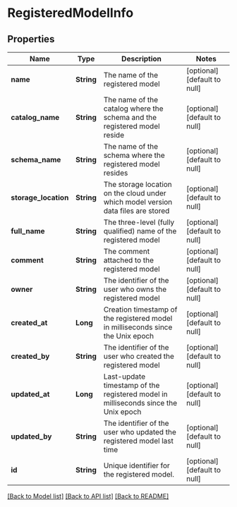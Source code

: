 # RegisteredModelInfo
## Properties

| Name | Type | Description | Notes |
|------------ | ------------- | ------------- | -------------|
| **name** | **String** | The name of the registered model | [optional] [default to null] |
| **catalog\_name** | **String** | The name of the catalog where the schema and the registered model reside | [optional] [default to null] |
| **schema\_name** | **String** | The name of the schema where the registered model resides | [optional] [default to null] |
| **storage\_location** | **String** | The storage location on the cloud under which model version data files are stored | [optional] [default to null] |
| **full\_name** | **String** | The three-level (fully qualified) name of the registered model | [optional] [default to null] |
| **comment** | **String** | The comment attached to the registered model | [optional] [default to null] |
| **owner** | **String** | The identifier of the user who owns the registered model | [optional] [default to null] |
| **created\_at** | **Long** | Creation timestamp of the registered model in milliseconds since the Unix epoch | [optional] [default to null] |
| **created\_by** | **String** | The identifier of the user who created the registered model | [optional] [default to null] |
| **updated\_at** | **Long** | Last-update timestamp of the registered model in milliseconds since the Unix epoch | [optional] [default to null] |
| **updated\_by** | **String** | The identifier of the user who updated the registered model last time | [optional] [default to null] |
| **id** | **String** | Unique identifier for the registered model. | [optional] [default to null] |

[[Back to Model list]](../README.md#documentation-for-models) [[Back to API list]](../README.md#documentation-for-api-endpoints) [[Back to README]](../README.md)

